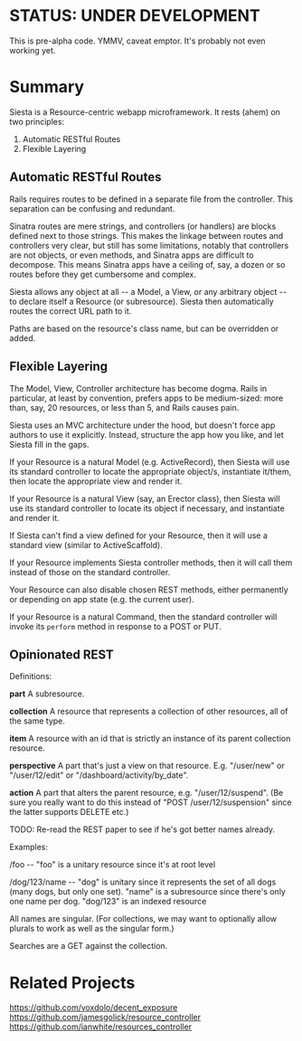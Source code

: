 # STATUS: UNDER DEVELOPMENT

This is pre-alpha code. YMMV, caveat emptor. It's probably not even working yet.

# Summary

Siesta is a Resource-centric webapp microframework. It rests (ahem) on two principles:

1. Automatic RESTful Routes
2. Flexible Layering

## Automatic RESTful Routes

Rails requires routes to be defined in a separate file from the controller. This separation can be confusing and redundant.

Sinatra routes are mere strings, and controllers (or handlers) are blocks defined next to those strings. This makes the linkage between routes and controllers very clear, but still has some limitations, notably that controllers are not objects, or even methods, and Sinatra apps are difficult to decompose. This means Sinatra apps have a ceiling of, say, a dozen or so routes before they get cumbersome and complex.

Siesta allows any object at all -- a Model, a View, or any arbitrary object -- to declare itself a Resource (or subresource). Siesta then automatically routes the correct URL path to it.

Paths are based on the resource's class name, but can be overridden or added.

## Flexible Layering

The Model, View, Controller architecture has become dogma. Rails in particular, at least by convention, prefers apps to be medium-sized: more than, say, 20 resources, or less than 5, and Rails causes pain.

Siesta uses an MVC architecture under the hood, but doesn't force app authors to use it explicitly. Instead, structure the app how you like, and let Siesta fill in the gaps.

If your Resource is a natural Model (e.g. ActiveRecord), then Siesta will use its standard controller to locate the appropriate object/s, instantiate it/them, then locate the appropriate view and render it.

If your Resource is a natural View (say, an Erector class), then Siesta will use its standard controller to locate its object if necessary, and instantiate and render it.

If Siesta can't find a view defined for your Resource, then it will use a standard view (similar to ActiveScaffold).

If your Resource implements Siesta controller methods, then it will call them instead of those on the standard controller.

Your Resource can also disable chosen REST methods, either permanently or depending on app state (e.g. the current user).

If your Resource is a natural Command, then the standard controller will invoke its `perform` method in response to a POST or PUT.

## Opinionated REST

Definitions:

**part** A subresource.

**collection** A resource that represents a collection of other resources, all of the same type.

**item** A resource with an id that is strictly an instance of its parent collection resource.

**perspective** A part that's just a view on that resource. E.g. "/user/new" or "/user/12/edit" or "/dashboard/activity/by_date".

**action** A part that alters the parent resource, e.g. "/user/12/suspend". (Be sure you really want to do this instead of "POST /user/12/suspension" since the latter supports DELETE etc.)

TODO: Re-read the REST paper to see if he's got better names already.

Examples:

/foo --
    "foo" is a unitary resource since it's at root level

/dog/123/name --
    "dog" is unitary since it represents the set of all dogs (many dogs, but only one set).
    "name" is a subresource since there's only one name per dog.
    "dog/123" is an indexed resource

All names are singular. (For collections, we may want to optionally allow plurals to work as well as the singular form.)

Searches are a GET against the collection.

# Related Projects

<https://github.com/voxdolo/decent_exposure>
<https://github.com/jamesgolick/resource_controller>
<https://github.com/ianwhite/resources_controller>

